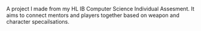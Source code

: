 A project I made from my HL IB Computer Science Individual Assesment. It aims to connect mentors and players together based on weapon and character specailsations. 
